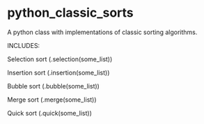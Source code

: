 # python_classic_sorts

A python class with implementations of classic sorting algorithms.

INCLUDES: 

  Selection sort   (.selection(some_list))
  
  Insertion sort   (.insertion(some_list))
  
  Bubble sort      (.bubble(some_list))
  
  Merge sort       (.merge(some_list))
  
  Quick sort       (.quick(some_list))
  
  
  
